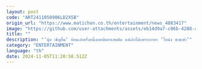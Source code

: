 ```yaml
---
layout: post
code: "ART2411050906LD2XSB"
origin_url: "https://www.matichon.co.th/entertainment/news_4883417"
image: "https://github.com/user-attachments/assets/eb14d9a7-c06b-4288-a04d-6b8c08c41637"
title: ""
description: "‘นุ้ย เชิญยิ้ม’ ย้อนเล่าครั้งหนึ่งเคยติดยาเสพติด แต่เลิกได้เพราะบาทา ‘โหน่ง ชะชะช่า’"
category: "ENTERTAINMENT"
language: "th"
date: 2024-11-05T11:20:58.512Z
---
```


# 